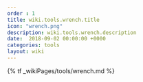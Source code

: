 ```yaml
---
order : 1
title: wiki.tools.wrench.title
icon: "wrench.png"
description: wiki.tools.wrench.description
date:  2018-09-02 00:00:00 +0000
categories: tools
layout: wiki
---
```


{% tf _wikiPages/tools/wrench.md %}